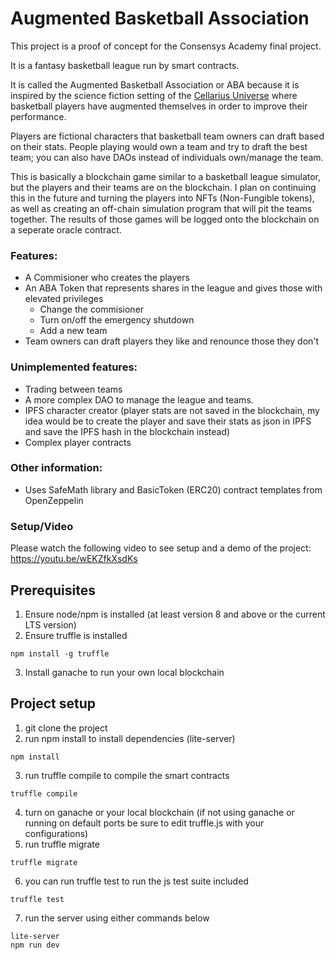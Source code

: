 # Augmented Basketball Association

This project is a proof of concept for the Consensys Academy final project.

It is a fantasy basketball league run by smart contracts.

It is called the Augmented Basketball Association or ABA because it is inspired by the science fiction setting of the [Cellarius Universe](https://cellarius.network/) where basketball players have augmented themselves in order to improve their performance.

Players are fictional characters that basketball team owners can draft based on their stats. People playing would own a team and try to draft the best team; you can also have DAOs instead of individuals own/manage the team.

This is basically a blockchain game similar to a basketball league simulator, but the players and their teams are on the blockchain. I plan on continuing this in the future and turning the players into NFTs (Non-Fungible tokens), as well as creating an off-chain simulation program that will pit the teams together. The results of those games will be logged onto the blockchain on a seperate oracle contract.

### Features:
- A Commisioner who creates the players
- An ABA Token that represents shares in the league and gives those with elevated privileges
    - Change the commisioner
    - Turn on/off the emergency shutdown 
    - Add a new team
- Team owners can draft players they like and renounce those they don't

### Unimplemented features:
- Trading between teams
- A more complex DAO to manage the league and teams.
- IPFS character creator (player stats are not saved in the blockchain, my idea would be to create the player and save their stats as json in IPFS and save the IPFS hash in the blockchain instead)
- Complex player contracts

### Other information:
- Uses SafeMath library and BasicToken (ERC20) contract templates from OpenZeppelin

### Setup/Video

Please watch the following video to see setup and a demo of the project:
https://youtu.be/wEKZfkXsdKs

## Prerequisites
1) Ensure node/npm is installed (at least version 8 and above or the current LTS version)
2) Ensure truffle is installed

```
npm install -g truffle
```

3) Install ganache to run your own local blockchain

## Project setup
1) git clone the project
2) run npm install to install dependencies (lite-server)

```
npm install
```

3) run truffle compile to compile the smart contracts

```
truffle compile
```

4) turn on ganache or your local blockchain (if not using ganache or running on default ports be sure to edit truffle.js with your configurations)
5) run truffle migrate

```
truffle migrate
```

6) you can run truffle test to run the js test suite included

```
truffle test
```

7) run the server using either commands below

```
lite-server
npm run dev
```
